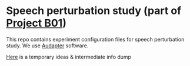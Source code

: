 # Speech perturbation study (part of [Project B01](https://www.sfb1287.uni-potsdam.de/en/project-b01/))

This repo contains experiment configuration files for speech perturbation study. We use [Audapter](https://github.com/shanqing-cai/audapter_matlab) software.

[Here](https://docs.google.com/document/d/1pt3p0cmbwElOVW5KwChy10m2m4fpoTYiojTliaSyU_A/edit?usp=sharing) is a temporary ideas & intermediate info dump 
